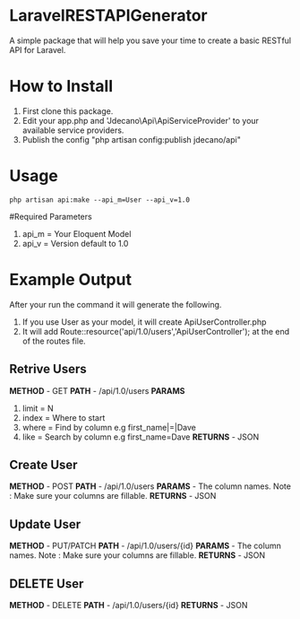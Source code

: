 LaravelRESTAPIGenerator
=======================
A simple package that will help you save your time to create a basic RESTful API for Laravel.

# How to Install
1. First clone this package.
2. Edit your app.php and 'Jdecano\Api\ApiServiceProvider' to your available service providers.
3. Publish the config "php artisan config:publish jdecano/api"

# Usage
~~~
php artisan api:make --api_m=User --api_v=1.0
~~~
#Required Parameters
1. api_m = Your Eloquent Model
2. api_v = Version default to 1.0

# Example Output

After your run the command it will generate the following.

1. If you use User as your model, it will create ApiUserController.php
2. It will add Route::resource('api/1.0/users','ApiUserController'); at the end of the routes file.

## Retrive Users
**METHOD** - GET
**PATH** - /api/1.0/users
**PARAMS**
1. limit = N
2. index = Where to start
3. where = Find by column e.g first_name|=|Dave
4. like = Search by column e.g first_name=Dave
**RETURNS** - JSON


## Create User
**METHOD** - POST
**PATH** - /api/1.0/users
**PARAMS** - The column names. Note : Make sure your columns are fillable.
**RETURNS** - JSON

## Update User
**METHOD** - PUT/PATCH
**PATH** - /api/1.0/users/{id}
**PARAMS** - The column names. Note : Make sure your columns are fillable.
**RETURNS** - JSON

## DELETE User
**METHOD** - DELETE
**PATH** - /api/1.0/users/{id}
**RETURNS** - JSON



